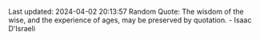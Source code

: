 Last updated: 2024-04-02 20:13:57
Random Quote: The wisdom of the wise, and the experience of ages, may be preserved by quotation. - Isaac D'Israeli